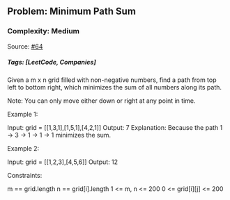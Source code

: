 ## Problem: Minimum Path Sum

### Complexity: Medium

Source: [#64](https://leetcode.com/problems/minimum-path-sum/description/)

##### Tags: [LeetCode, Companies]

Given a m x n grid filled with non-negative numbers, find a path from top left to bottom right, which minimizes the sum of all numbers along its path.

Note: You can only move either down or right at any point in time.

Example 1:

Input: grid = [[1,3,1],[1,5,1],[4,2,1]]
Output: 7
Explanation: Because the path 1 → 3 → 1 → 1 → 1 minimizes the sum.

Example 2:

Input: grid = [[1,2,3],[4,5,6]]
Output: 12

Constraints:

m == grid.length
n == grid[i].length
1 <= m, n <= 200
0 <= grid[i][j] <= 200
